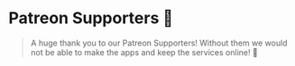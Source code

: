 # Patreon Supporters 🧡

> A huge thank you to our Patreon Supporters! Without them we would not be able to make the apps and keep the services online! 🧡

<assistant-apps-patreon-list>
</assistant-apps-patreon-list>